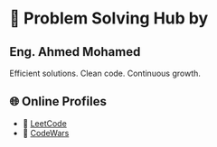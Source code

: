 # 🧠 Problem Solving Hub by 
## Eng. Ahmed Mohamed

Efficient solutions. Clean code. Continuous growth.

## 🌐 Online Profiles
  - 🧠 [LeetCode](https://leetcode.com/u/LCaD4b5TR6/)
  - 🧠 [CodeWars](https://www.codewars.com/users/Mo-Ahmed-Ah)

